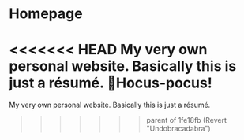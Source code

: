 # Homepage
<<<<<<< HEAD
My very own personal website. Basically this is just a résumé.
🧙Hocus-pocus!
=======
My very own personal website. Basically this is just a résumé.
>>>>>>> parent of 1fe18fb (Revert "Undobracadabra")
